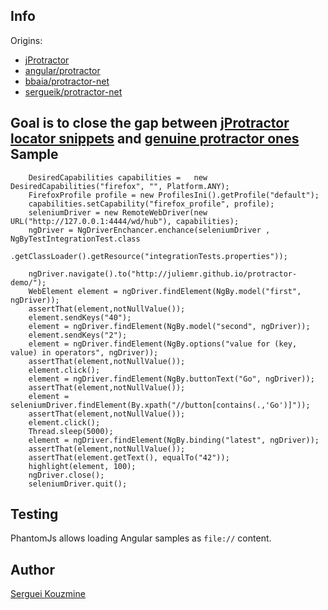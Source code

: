 Info
----

Origins: 
  - [jProtractor](https://github.com/caarlos0/jProtractor)
  - [angular/protractor](https://github.com/angular/protractor) 
  - [bbaia/protractor-net](https://github.com/bbaia/protractor-net)
  - [sergueik/protractor-net](https://github.com/sergueik/powershell_selenium/tree/master/csharp/protractor-net)

Goal is to close the gap between [jProtractor locator snippets](https://github.com/sergueik/jProtractor/tree/master/src/main/resources) and [genuine protractor ones](https://github.com/angular/protractor/blob/master/lib/clientsidescripts.js)
Sample
------
```
    DesiredCapabilities capabilities =   new DesiredCapabilities("firefox", "", Platform.ANY);
    FirefoxProfile profile = new ProfilesIni().getProfile("default");
    capabilities.setCapability("firefox_profile", profile);
    seleniumDriver = new RemoteWebDriver(new URL("http://127.0.0.1:4444/wd/hub"), capabilities);
    ngDriver = NgDriverEnchancer.enchance(seleniumDriver , NgByTestIntegrationTest.class
                                .getClassLoader().getResource("integrationTests.properties"));

    ngDriver.navigate().to("http://juliemr.github.io/protractor-demo/");
    WebElement element = ngDriver.findElement(NgBy.model("first", ngDriver));
    assertThat(element,notNullValue());
    element.sendKeys("40");
    element = ngDriver.findElement(NgBy.model("second", ngDriver));
    element.sendKeys("2");
    element = ngDriver.findElement(NgBy.options("value for (key, value) in operators", ngDriver));
    assertThat(element,notNullValue());
    element.click();
    element = ngDriver.findElement(NgBy.buttonText("Go", ngDriver));
    assertThat(element,notNullValue());
    element = seleniumDriver.findElement(By.xpath("//button[contains(.,'Go')]"));
    assertThat(element,notNullValue());
    element.click();
    Thread.sleep(5000);
    element = ngDriver.findElement(NgBy.binding("latest", ngDriver)); 
    assertThat(element,notNullValue());
    assertThat(element.getText(), equalTo("42"));
    highlight(element, 100);
    ngDriver.close();
    seleniumDriver.quit();

```
Testing
-------
PhantomJs allows loading Angular samples as `file://` content.

Author
------
[Serguei Kouzmine](kouzmine_serguei@yahoo.com)
